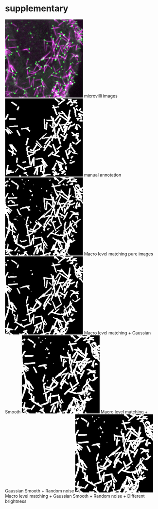 # supplementary
<img src="https://github.com/miccaisashimi/supplementary/blob/master/microvilli.gif" width="256"/>
microvilli images

<img src="https://github.com/miccaisashimi/supplementary/blob/master/annotation3.gif" width="256"/>
manual annotation

<img src="https://github.com/miccaisashimi/supplementary/blob/master/exp1.gif" width="256"/>
Macro level matching pure images

<img src="https://github.com/miccaisashimi/supplementary/blob/master/exp8.gif" width="256"/>
Macro level matching + Gaussian Smooth

<img src="https://github.com/miccaisashimi/supplementary/blob/master/exp7.gif" width="256"/>
Macro level matching + Gaussian Smooth + Random noise

<img src="https://github.com/miccaisashimi/supplementary/blob/master/exp7.gif" width="256"/>
Macro level matching + Gaussian Smooth + Random noise + Different brightness
